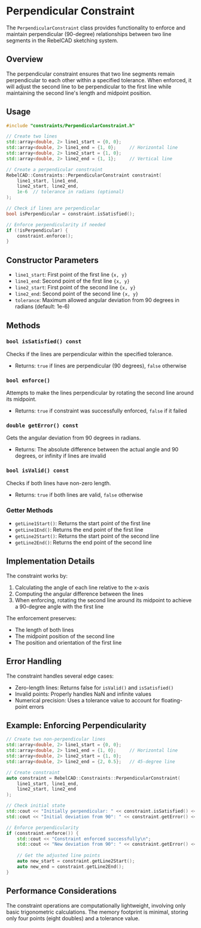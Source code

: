 # Perpendicular Constraint

The `PerpendicularConstraint` class provides functionality to enforce and maintain perpendicular (90-degree) relationships between two line segments in the RebelCAD sketching system.

## Overview

The perpendicular constraint ensures that two line segments remain perpendicular to each other within a specified tolerance. When enforced, it will adjust the second line to be perpendicular to the first line while maintaining the second line's length and midpoint position.

## Usage

```cpp
#include "constraints/PerpendicularConstraint.h"

// Create two lines
std::array<double, 2> line1_start = {0, 0};
std::array<double, 2> line1_end = {1, 0};     // Horizontal line
std::array<double, 2> line2_start = {1, 0};
std::array<double, 2> line2_end = {1, 1};     // Vertical line

// Create a perpendicular constraint
RebelCAD::Constraints::PerpendicularConstraint constraint(
    line1_start, line1_end,
    line2_start, line2_end,
    1e-6  // tolerance in radians (optional)
);

// Check if lines are perpendicular
bool isPerpendicular = constraint.isSatisfied();

// Enforce perpendicularity if needed
if (!isPerpendicular) {
    constraint.enforce();
}
```

## Constructor Parameters

- `line1_start`: First point of the first line `{x, y}`
- `line1_end`: Second point of the first line `{x, y}`
- `line2_start`: First point of the second line `{x, y}`
- `line2_end`: Second point of the second line `{x, y}`
- `tolerance`: Maximum allowed angular deviation from 90 degrees in radians (default: 1e-6)

## Methods

### `bool isSatisfied() const`
Checks if the lines are perpendicular within the specified tolerance.
- Returns: `true` if lines are perpendicular (90 degrees), `false` otherwise

### `bool enforce()`
Attempts to make the lines perpendicular by rotating the second line around its midpoint.
- Returns: `true` if constraint was successfully enforced, `false` if it failed

### `double getError() const`
Gets the angular deviation from 90 degrees in radians.
- Returns: The absolute difference between the actual angle and 90 degrees, or infinity if lines are invalid

### `bool isValid() const`
Checks if both lines have non-zero length.
- Returns: `true` if both lines are valid, `false` otherwise

### Getter Methods
- `getLine1Start()`: Returns the start point of the first line
- `getLine1End()`: Returns the end point of the first line
- `getLine2Start()`: Returns the start point of the second line
- `getLine2End()`: Returns the end point of the second line

## Implementation Details

The constraint works by:
1. Calculating the angle of each line relative to the x-axis
2. Computing the angular difference between the lines
3. When enforcing, rotating the second line around its midpoint to achieve a 90-degree angle with the first line

The enforcement preserves:
- The length of both lines
- The midpoint position of the second line
- The position and orientation of the first line

## Error Handling

The constraint handles several edge cases:
- Zero-length lines: Returns false for `isValid()` and `isSatisfied()`
- Invalid points: Properly handles NaN and infinite values
- Numerical precision: Uses a tolerance value to account for floating-point errors

## Example: Enforcing Perpendicularity

```cpp
// Create two non-perpendicular lines
std::array<double, 2> line1_start = {0, 0};
std::array<double, 2> line1_end = {1, 0};     // Horizontal line
std::array<double, 2> line2_start = {1, 0};
std::array<double, 2> line2_end = {2, 0.5};   // 45-degree line

// Create constraint
auto constraint = RebelCAD::Constraints::PerpendicularConstraint(
    line1_start, line1_end,
    line2_start, line2_end
);

// Check initial state
std::cout << "Initially perpendicular: " << constraint.isSatisfied() << "\n";
std::cout << "Initial deviation from 90°: " << constraint.getError() << " radians\n";

// Enforce perpendicularity
if (constraint.enforce()) {
    std::cout << "Constraint enforced successfully\n";
    std::cout << "New deviation from 90°: " << constraint.getError() << " radians\n";
    
    // Get the adjusted line points
    auto new_start = constraint.getLine2Start();
    auto new_end = constraint.getLine2End();
}
```

## Performance Considerations

The constraint operations are computationally lightweight, involving only basic trigonometric calculations. The memory footprint is minimal, storing only four points (eight doubles) and a tolerance value.
